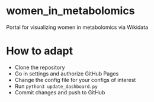 # women_in_metabolomics
Portal for visualizing women in metabolomics via Wikidata

# How to adapt

- Clone the repository
- Go in settings and authorize GitHub Pages
- Change the config file for your configs of interest
- Run `python3 update_dashboard.py`
- Commit changes and push to GitHub
